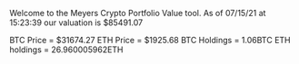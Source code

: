 Welcome to the Meyers Crypto Portfolio Value tool. 
As of 07/15/21 at 15:23:39 our valuation is $85491.07 

BTC Price = $31674.27
 ETH Price = $1925.68
BTC Holdings = 1.06BTC
 ETH holdings = 26.960005962ETH 
